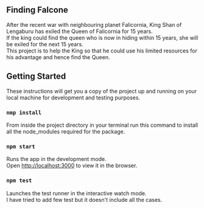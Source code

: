 ## Finding Falcone

After the recent war with neighbouring planet Falicornia, King Shan of Lengaburu has exiled the Queen of Falicornia
for 15 years.<br> If the king could find the queen who is now in hiding within 15 years, she will be exiled for the
next 15 years.<br> This project is to help the King so that he could use his limited resources for his advantage and hence
find the Queen.<br>

## Getting Started

These instructions will get you a copy of the project up and running on your local machine for development and testing purposes.<br>

### `nmp install`

From inside the project directory in your terminal run this command to install all the
node_modules required for the package.<br>

### `npm start`

Runs the app in the development mode.<br>
Open [http://localhost:3000](http://localhost:3000) to view it in the browser.<br>

### `npm test`

Launches the test runner in the interactive watch mode.<br>
I have tried to add few test but it doesn't include all the cases.<br>
